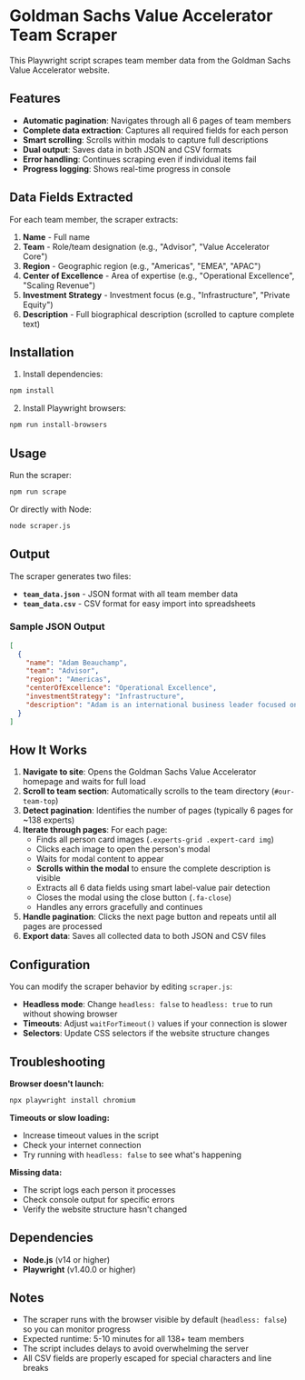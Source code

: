 # Goldman Sachs Value Accelerator Team Scraper

This Playwright script scrapes team member data from the Goldman Sachs Value Accelerator website.

## Features

- **Automatic pagination**: Navigates through all 6 pages of team members
- **Complete data extraction**: Captures all required fields for each person
- **Smart scrolling**: Scrolls within modals to capture full descriptions
- **Dual output**: Saves data in both JSON and CSV formats
- **Error handling**: Continues scraping even if individual items fail
- **Progress logging**: Shows real-time progress in console

## Data Fields Extracted

For each team member, the scraper extracts:

1. **Name** - Full name
2. **Team** - Role/team designation (e.g., "Advisor", "Value Accelerator Core")
3. **Region** - Geographic region (e.g., "Americas", "EMEA", "APAC")
4. **Center of Excellence** - Area of expertise (e.g., "Operational Excellence", "Scaling Revenue")
5. **Investment Strategy** - Investment focus (e.g., "Infrastructure", "Private Equity")
6. **Description** - Full biographical description (scrolled to capture complete text)

## Installation

1. Install dependencies:
```bash
npm install
```

2. Install Playwright browsers:
```bash
npm run install-browsers
```

## Usage

Run the scraper:
```bash
npm run scrape
```

Or directly with Node:
```bash
node scraper.js
```

## Output

The scraper generates two files:

- **`team_data.json`** - JSON format with all team member data
- **`team_data.csv`** - CSV format for easy import into spreadsheets

### Sample JSON Output
```json
[
  {
    "name": "Adam Beauchamp",
    "team": "Advisor",
    "region": "Americas",
    "centerOfExcellence": "Operational Excellence",
    "investmentStrategy": "Infrastructure",
    "description": "Adam is an international business leader focused on strategic development..."
  }
]
```

## How It Works

1. **Navigate to site**: Opens the Goldman Sachs Value Accelerator homepage and waits for full load
2. **Scroll to team section**: Automatically scrolls to the team directory (`#our-team-top`)
3. **Detect pagination**: Identifies the number of pages (typically 6 pages for ~138 experts)
4. **Iterate through pages**: For each page:
   - Finds all person card images (`.experts-grid .expert-card img`)
   - Clicks each image to open the person's modal
   - Waits for modal content to appear
   - **Scrolls within the modal** to ensure the complete description is visible
   - Extracts all 6 data fields using smart label-value pair detection
   - Closes the modal using the close button (`.fa-close`)
   - Handles any errors gracefully and continues
5. **Handle pagination**: Clicks the next page button and repeats until all pages are processed
6. **Export data**: Saves all collected data to both JSON and CSV files

## Configuration

You can modify the scraper behavior by editing `scraper.js`:

- **Headless mode**: Change `headless: false` to `headless: true` to run without showing browser
- **Timeouts**: Adjust `waitForTimeout()` values if your connection is slower
- **Selectors**: Update CSS selectors if the website structure changes

## Troubleshooting

**Browser doesn't launch:**
```bash
npx playwright install chromium
```

**Timeouts or slow loading:**
- Increase timeout values in the script
- Check your internet connection
- Try running with `headless: false` to see what's happening

**Missing data:**
- The script logs each person it processes
- Check console output for specific errors
- Verify the website structure hasn't changed

## Dependencies

- **Node.js** (v14 or higher)
- **Playwright** (v1.40.0 or higher)

## Notes

- The scraper runs with the browser visible by default (`headless: false`) so you can monitor progress
- Expected runtime: 5-10 minutes for all 138+ team members
- The script includes delays to avoid overwhelming the server
- All CSV fields are properly escaped for special characters and line breaks


